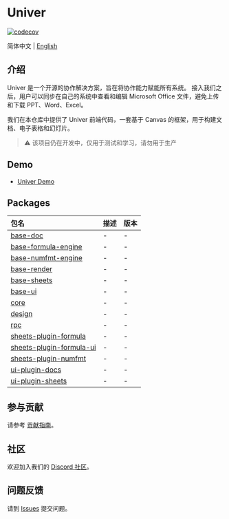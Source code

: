 # Univer

[![codecov](https://codecov.io/gh/dream-num/univer/graph/badge.svg?token=aPfyW2pIMN)](https://codecov.io/gh/dream-num/univer)

简体中文 | [English](./README.md)

## 介绍

Univer 是一个开源的协作解决方案，旨在将协作能力赋能所有系统。 接入我们之后，用户可以同步在自己的系统中查看和编辑 Microsoft Office 文件，避免上传和下载 PPT、Word、Excel。

我们在本仓库中提供了 Univer 前端代码，一套基于 Canvas 的框架，用于构建文档、电子表格和幻灯片。

> ⚠️ 该项目仍在开发中，仅用于测试和学习，请勿用于生产

## Demo

- [Univer Demo](https://dream-num.github.io/univer-demo/)

## Packages

| 包名 | 描述 | 版本 |
| :--- | :---------- | :------ |
| [base-doc](./packages/base-doc) | - | - |
| [base-formula-engine](./packages/base-formula-engine) | - | - |
| [base-numfmt-engine](./packages/base-numfmt-engine) | - | - |
| [base-render](./packages/base-render) | - | - |
| [base-sheets](./packages/base-sheets) | - | - |
| [base-ui](./packages/base-ui) | - | - |
| [core](./packages/core) | - | - |
| [design](./packages/design) | - | - |
| [rpc](./packages/rpc) | - | - |
| [sheets-plugin-formula](./packages/sheets-plugin-formula) | - | - |
| [sheets-plugin-formula-ui](./packages/sheets-plugin-formula-ui) | - | - |
| [sheets-plugin-numfmt](./packages/sheets-plugin-numfmt) | - | - |
| [ui-plugin-docs](./packages/ui-plugin-docs) | - | - |
| [ui-plugin-sheets](./packages/ui-plugin-sheets) | - | - |

## 参与贡献

请参考 [贡献指南](./CONTRIBUTING.md)。

## 社区

欢迎加入我们的 [Discord 社区](https://discord.gg/z3NKNT6D2f)。

## 问题反馈

请到 [Issues](http://github.com/dream-num/univer/issues) 提交问题。
